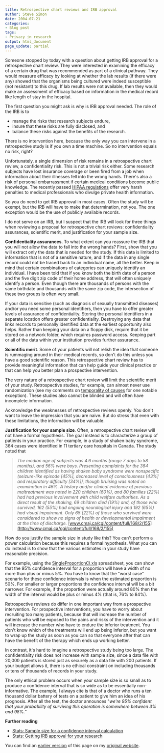 ```yaml
---
title: Retrospective chart reviews and IRB approval
author: Steve Simon
date: 2004-07-21
categories:
- Blog post
tags:
- Privacy in research
output: html_document
page_update: partial
---
```

Someone stopped by today with a question about getting IRB approval for
a retrospective chart review. They were interested in examining the
efficacy of a certain drug that was recommended as part of a clinical
pathway. They would measure efficacy by looking at whether the lab
results (if there were any) showed that the organisms being cultured
were indeed susceptible (not resistant) to this drug. If lab results
were not available, then they would make an assessment of efficacy based
on information in the medical record like length of stay in the
hospital.

The first question you might ask is why is IRB approval needed. The role
of the IRB is to

-   manage the risks that research subjects endure,
-   insure that these risks are fully disclosed, and
-   balance these risks against the benefits of the research.

There is no intervention here, because the only way you can intervene in
a retrospective study is if you own a time machine. So no intervention
equals no risk, right?

Unfortunately, a single dimension of risk remains in a retrospective
chart review, a confidentiality risk. This is not a trivial risk either.
Some research subjects have lost insurance coverage or been fired from a
job when information about their illnesses fell into the wrong hands.
There's also a risk of personal embarrassment if certain medical
conditions become public knowledge. The recently passed [HIPAA
regulations](http://www.hhs.gov/ocr/hipaa/) offer very harsh penalties
to medical professionals who divulge private health information.

So you do need to get IRB approval in most cases. Often the study will
be exempt, but the IRB will have to make that determination, not you.
The one exception would be the use of publicly available records.

I do not serve on an IRB, but I suspect that the IRB will look for three
things when reviewing a proposal for retrospective chart reviews:
confidentiality assurances, scientific merit, and justification for your
sample size.

**Confidentiality assurances**. To what extent can you reassure the IRB
that you will not allow the data to fall into the wrong hands? First,
show that you will extract only the data that is needed for the study.
If this data is limited to information that is not of a sensitive
nature, and if the data in any single record could not be traced back to
an individual name, all the better. Keep in mind that certain
combinations of categories can uniquely identify an individual. I have
been told that if you know both the birth date of a person and the five
digit zip code of their home address, that will often uniquely identify
a person. Even though there are thousands of persons with the same
birthdate and thousands with the same zip code, the intersection of
these two groups is often very small.

If your data is sensitive (such as diagnosis of sexually transmitted
diseases) and/or you need some personal identifiers, then you have to
offer greater levels of assurance of confidentiality. Storing the
personal identifiers in a separate location offers greater
confidentiality. Destroying any data that links records to personally
identified data at the earliest opportunity also helps. Rather than
keeping your data on a floppy disk, require that it be stored on a
network folder, which requires password access. Keeping part or all of
the data within your institution provides further assurance.

**Scientific merit**. Some of your patients will not relish the idea
that someone is rummaging around in their medical records, so don't do
this unless you have a good scientific reason. This retrospective chart
review has to provide meaningful information that can help guide your
clinical practice or that can help you better plan a prospective
intervention.

The very nature of a retrospective chart review will limit the
scientific merit of your study. Retrospective studies, for example, can
almost never use randomization (see my comments on [temporality of
causes](temporality.html) for one notable exception). These studies also
cannot be blinded and will often have incomplete information.

Acknowledge the weaknesses of retrospective reviews openly. You don't
want to leave the impression that you are naive. But do stress that even
with these limitations, the information will be valuable.

**Justification for your sample size**. Often, a retrospective chart
review will not have a formal hypothesis. The goal instead is to
characterize a group of patients in your practice. For example, in a
study of shaken baby syndrome, 364 cases were identified in 11 tertiary
care hospitals in Canada. The study noted that

> *The median age of subjects was 4.6 months (range 7 days to 58
> months), and 56% were boys. Presenting complaints for the 364 children
> identified as having shaken baby syndrome were nonspecific
> (seizure-like episode \[45%\], decreased level of consciousness
> \[43%\] and respiratory difficulty \[34%\]), though bruising was noted
> on examination in 46%. A history and/or clinical evidence of previous
> maltreatment was noted in 220 children (60%), and 80 families (22%)
> had had previous involvement with child welfare authorities. As a
> direct result of the shaking, 69 children died (19%) and, of those who
> survived, 162 (55%) had ongoing neurological injury and 192 (65%) had
> visual impairment. Only 65 (22%) of those who survived were considered
> to show no signs of health or developmental impairment at the time of
> discharge.*
> [www.cmaj.ca/cgi/content/full/168/2/155](http://www.cmaj.ca/cgi/content/full/168/2/155)

How do you justify the sample size in study like this? You can't
perform a power calculation because this requires a formal hypothesis.
What you can do instead is to show that the various estimates in your
study have reasonable precision.

For example, using the
[SingleProportionCI.xls](../00files/ConfidenceIntervalForSingleProportion.xls)
spreadsheet, you can show that the 95% confidence interval for a
proportion will have a width of no more than plus or minus 5%. You have
to know that the "worst case" scenario for these confidence intervals
is when the estimated proportion is 50%. For smaller or larger
proportions the confidence interval will be a bit narrower. For example,
if the proportion were actually around 80% then the width of the
interval would be plus or minus 4% (that is, 76% to 84%).

Retrospective reviews do differ in one important way from a prospective
intervention. For prospective interventions, you have to worry about
recruiting too many patients, because that will increase the number of
patients who will be exposed to the pains and risks of the intervention
and it will increase the number who have to endure the inferior
treatment. You don't know which of the treatments will end up being
inferior, but you want to wrap up the study as soon as you can so that
everyone after that can have the benefit of the therapy which ends up
working better.

In contrast, it's hard to imagine a retrospective study being too
large. The confidentiality risk does not increase with sample size,
since a data file with 20,000 patients is stored just as securely as a
data file with 200 patients. If your budget allows it, there is no
ethical constraint on including thousands or tens of thousands of
records in your study.

The only ethical problem occurs when your sample size is so small as to
produce a confidence interval that is so wide as to be essentially
non-informative. The example, I always cite is that of a doctor who runs
a ten thousand dollar battery of tests on a patient to give him an idea
of his prognosis. After all the test, the doctor announces "*we're 95%
confident that your probability of surviving this operation is somewhere
between 3% and 98%.*"

**Further reading**

-   [Stats: Sample size for a confidence interval
    calculation](../size/confid.asp)
-   [Stats: Getting IRB approval for your research](../plan/irb.asp)

You can find an [earlier version](http://www.pmean.com/04/retrospective.html) of this page on my [original website](http://www.pmean.com/original_site.html).

